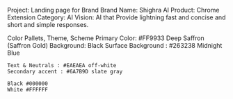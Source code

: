 Project: Landing page for Brand
Brand Name: Shighra AI
Product: Chrome Extension
Category: AI
Vision: AI that Provide lightning fast and concise and short and simple responses. 


Color Pallets, Theme, Scheme
    Primary Color: #FF9933 Deep Saffron (Saffron Gold)
    Background: Black
    Surface Background : #263238 Midnight Blue  

    Text & Neutrals : #EAEAEA off-white
    Secondary accent : #6A7B9D slate gray

    Black #000000
    White #FFFFFF

  